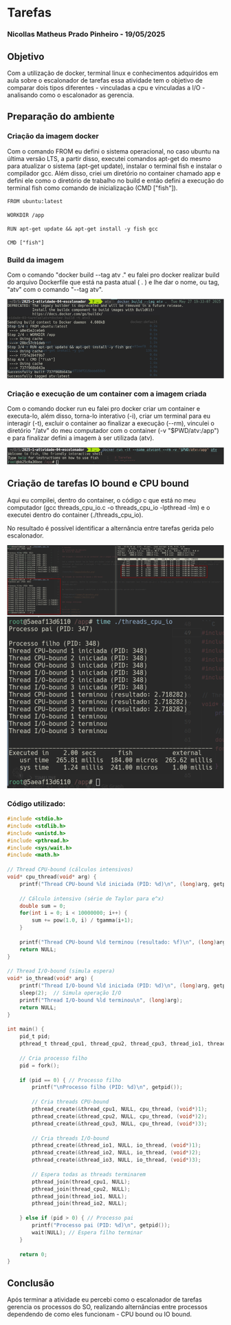 # Tarefas

### Nicollas Matheus Prado Pinheiro - 19/05/2025

## Objetivo

Com a utilização de docker, terminal linux e conhecimentos adquiridos em aula sobre o escalonador de tarefas essa atividade tem o objetivo de comparar dois tipos diferentes - vinculadas a cpu e vinculadas a I/O - analisando como o escalonador as gerencia.

## Preparação do ambiente

### Criação da imagem docker

Com o comando FROM eu defini o sistema operacional, no caso ubuntu na última versão LTS, a partir disso, executei comandos apt-get do mesmo para atualizar o sistema (apt-get update), instalar o terminal fish e instalar o compilador gcc. Além disso, criei um diretório no container chamado app e defini ele como o diretório de trabalho no build e então defini a execução do terminal fish como comando de inicialização (CMD ["fish"]).

```DOCKER
FROM ubuntu:latest

WORKDIR /app

RUN apt-get update && apt-get install -y fish gcc

CMD ["fish"]
```

### Build da imagem

Com o comando "docker build --tag atv ." eu falei pro docker realizar build do arquivo Dockerfile que está na pasta atual ( . ) e lhe dar o nome, ou tag, "atv" com o comando "--tag atv".

![dockerBuild](images/DockerBuild.png)

### Criação e execução de um container com a imagem criada

Com o comando docker run eu falei pro docker criar um container e executa-lo, além disso, torna-lo interativo (-i), criar um terminal para eu interagir (-t), excluir o container ao finalizar a execução (--rm), vinculei o diretório "/atv" do meu computador com o container (-v "$PWD/atv:/app") e para finalizar defini a imagem à ser utilizada (atv).

![dockerRun](images/DockerRun.png)

## Criação de tarefas IO bound e CPU bound

Aqui eu compilei, dentro do container, o código c que está no meu computador (gcc threads_cpu_io.c -o threads_cpu_io -lpthread -lm) e o executei dentro do container (./threads_cpu_io).

No resultado é possível identificar a alternância entre tarefas gerida pelo escalonador.

![ProgramExec](images/ProgramExec.png)
![TempoExec](images/TempoExec.png)

### Código utilizado:

```C
#include <stdio.h>
#include <stdlib.h>
#include <unistd.h>
#include <pthread.h>
#include <sys/wait.h>
#include <math.h>

// Thread CPU-bound (cálculos intensivos)
void* cpu_thread(void* arg) {
    printf("Thread CPU-bound %ld iniciada (PID: %d)\n", (long)arg, getpid());

    // Cálculo intensivo (série de Taylor para e^x)
    double sum = 0;
    for(int i = 0; i < 10000000; i++) {
        sum += pow(1.0, i) / tgamma(i+1);
    }

    printf("Thread CPU-bound %ld terminou (resultado: %f)\n", (long)arg, sum);
    return NULL;
}

// Thread I/O-bound (simula espera)
void* io_thread(void* arg) {
    printf("Thread I/O-bound %ld iniciada (PID: %d)\n", (long)arg, getpid());
    sleep(2);  // Simula operação I/O
    printf("Thread I/O-bound %ld terminou\n", (long)arg);
    return NULL;
}

int main() {
    pid_t pid;
    pthread_t thread_cpu1, thread_cpu2, thread_cpu3, thread_io1, thread_io2, thread_io3;

    // Cria processo filho
    pid = fork();

    if (pid == 0) { // Processo filho
        printf("\nProcesso filho (PID: %d)\n", getpid());

        // Cria threads CPU-bound
        pthread_create(&thread_cpu1, NULL, cpu_thread, (void*)1);
        pthread_create(&thread_cpu2, NULL, cpu_thread, (void*)2);
        pthread_create(&thread_cpu3, NULL, cpu_thread, (void*)3);

        // Cria threads I/O-bound
        pthread_create(&thread_io1, NULL, io_thread, (void*)1);
        pthread_create(&thread_io2, NULL, io_thread, (void*)2);
        pthread_create(&thread_io3, NULL, io_thread, (void*)3);

        // Espera todas as threads terminarem
        pthread_join(thread_cpu1, NULL);
        pthread_join(thread_cpu2, NULL);
        pthread_join(thread_io1, NULL);
        pthread_join(thread_io2, NULL);

    } else if (pid > 0) { // Processo pai
        printf("Processo pai (PID: %d)\n", getpid());
        wait(NULL); // Espera filho terminar
    }

    return 0;
}
```

## Conclusão

Após terminar a atividade eu percebi como o escalonador de tarefas gerencia os processos do SO, realizando alternâncias entre processos dependendo de como eles funcionam - CPU bound ou IO bound.
